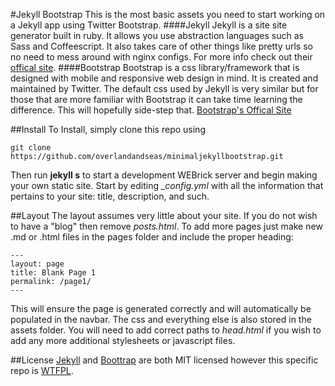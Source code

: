#Jekyll Bootstrap
This is the most basic assets you need to start working on a Jekyll app using Twitter Bootstrap.
####Jekyll
Jekyll is a site site generator built in ruby. It allows you use abstraction languages such as Sass and Coffeescript. It also takes care of other things like pretty urls so no need to mess around with nginx configs. For more info check out their [offical site](http://jekyllrb.com/ "Jekyll's Offical Website").
####Bootstrap
Bootstrap is a css library/framework that is designed with mobile and responsive web design in mind. It is created and maintained by Twitter. The default css used by Jekyll is very similar but for those that are more familiar with Bootstrap it can take time learning the difference. This will hopefully side-step that. [Bootstrap's Offical Site](http//getbootstrap.com/ "BootStrap's Offical Site")

##Install
To Install, simply clone this repo using
```
git clone https://github.com/overlandandseas/minimaljekyllbootstrap.git
```
Then run **jekyll s** to start a development WEBrick server and begin making your own static site. Start by editing *_config.yml* with all the information that pertains to your site: title, description, and such.

##Layout
The layout assumes very little about your site. If you do not wish to have a "blog" then remove *posts.html*. To add more pages just make new .md or .html files in the pages folder and include the proper heading:
```
---
layout: page
title: Blank Page 1
permalink: /page1/
---
```
This will ensure the page is generated correctly and will automatically be populated in the navbar.
The css and everything else is also stored in the assets folder. You will need to add correct paths to *head.html* if you wish to add any more additional stylesheets or javascript files.

##License
[Jekyll](https://github.com/jekyll/jekyll/blob/master/LICENSE) and [Boottrap](https://github.com/twbs/bootstrap/blob/master/LICENSE) are both MIT licensed however this specific repo is [WTFPL](../master/LICENSE).
